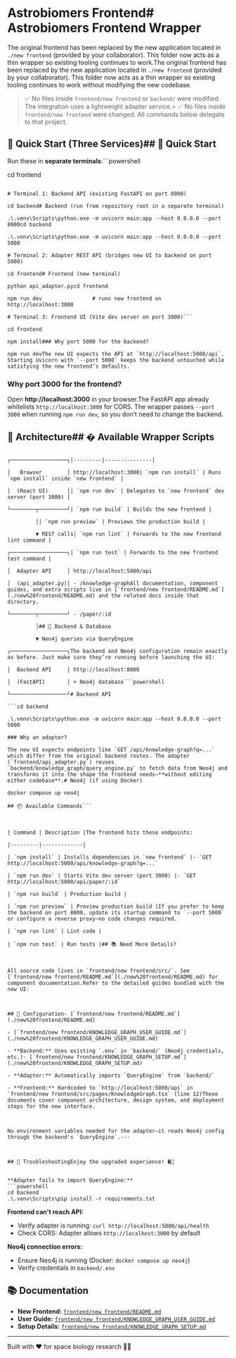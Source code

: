 # Astrobiomers Frontend# Astrobiomers Frontend Wrapper



The original frontend has been replaced by the new application located in `./new frontend` (provided by your collaborator). This folder now acts as a thin wrapper so existing tooling continues to work.The original frontend has been replaced by the new application located in `./new frontend` (provided by your collaborator). This folder now acts as a thin wrapper so existing tooling continues to work without modifying the new codebase.



> ✅ No files inside `frontend/new frontend` or `backend/` were modified. The integration uses a lightweight adapter service.> ✅ No files inside `frontend/new frontend` were changed. All commands below delegate to that project.



## 🚀 Quick Start (Three Services)## 🚀 Quick Start



Run these in **separate terminals**:```powershell

cd frontend

```powershellnpm run install            # installs dependencies inside "new frontend"

# Terminal 1: Backend API (existing FastAPI on port 8000)

cd backend# Backend (run from repository root in a separate terminal)

.\.venv\Scripts\python.exe -m uvicorn main:app --host 0.0.0.0 --port 8000cd backend

.\.venv\Scripts\python.exe -m uvicorn main:app --host 0.0.0.0 --port 5000

# Terminal 2: Adapter REST API (bridges new UI to backend on port 5000)

cd frontend# Frontend (new terminal)

python api_adapter.pycd frontend

npm run dev                # runs new frontend on http://localhost:3000

# Terminal 3: Frontend UI (Vite dev server on port 3000)```

cd frontend

npm install### Why port 5000 for the backend?

npm run devThe new UI expects the API at `http://localhost:5000/api`. Starting Uvicorn with `--port 5000` keeps the backend untouched while satisfying the new frontend’s defaults.

```

### Why port 3000 for the frontend?

Open **http://localhost:3000** in your browser.The FastAPI app already whitelists `http://localhost:3000` for CORS. The wrapper passes `--port 3000` when running `npm run dev`, so you don’t need to change the backend.



## 🔌 Architecture## � Available Wrapper Scripts



```| Command | What it does |

┌──────────────────┐|---------|---------------|

│   Browser        │ http://localhost:3000| `npm run install` | Runs `npm install` inside `new frontend` |

│  (React UI)      │| `npm run dev` | Delegates to `new frontend` dev server (port 3000) |

└────────┬─────────┘| `npm run build` | Builds the new frontend |

         │| `npm run preview` | Previews the production build |

         ▼ REST calls| `npm run lint` | Forwards to the new frontend lint command |

┌──────────────────┐| `npm run test` | Forwards to the new frontend test command |

│  Adapter API     │ http://localhost:5000/api

│  (api_adapter.py)│ - /knowledge-graphAll documentation, component guides, and extra scripts live in [`frontend/new frontend/README.md`](./new%20frontend/README.md) and the related docs inside that directory.

└────────┬─────────┘ - /paper/:id

         │## 🔌 Backend & Database

         ▼ Neo4j queries via QueryEngine

┌──────────────────┐The backend and Neo4j configuration remain exactly as before. Just make sure they’re running before launching the UI:

│  Backend API     │ http://localhost:8000

│  (FastAPI)       │ + Neo4j database```powershell

└──────────────────┘# Backend API

```cd backend

.\.venv\Scripts\python.exe -m uvicorn main:app --host 0.0.0.0 --port 5000

### Why an adapter?

The new UI expects endpoints like `GET /api/knowledge-graph?q=...` which differ from the original backend routes. The adapter (`frontend/api_adapter.py`) reuses `backend/knowledge_graph/query_engine.py` to fetch data from Neo4j and transforms it into the shape the frontend needs—**without editing either codebase**.# Neo4j (if using Docker)

docker compose up neo4j

## 📦 Available Commands```



| Command | Description |The frontend hits these endpoints:

|---------|-------------|

| `npm install` | Installs dependencies in `new frontend` |- `GET http://localhost:5000/api/knowledge-graph?q=...`

| `npm run dev` | Starts Vite dev server (port 3000) |- `GET http://localhost:5000/api/paper/:id`

| `npm run build` | Production build |

| `npm run preview` | Preview production build |If you prefer to keep the backend on port 8000, update its startup command to `--port 5000` or configure a reverse proxy—no code changes required.

| `npm run lint` | Lint code |

| `npm run test` | Run tests |## 📚 Need More Details?



All source code lives in `frontend/new frontend/src/`. See [`frontend/new frontend/README.md`](./new%20frontend/README.md) for component documentation.Refer to the detailed guides bundled with the new UI:



## 🔧 Configuration- [`frontend/new frontend/README.md`](./new%20frontend/README.md)

- [`frontend/new frontend/KNOWLEDGE_GRAPH_USER_GUIDE.md`](./new%20frontend/KNOWLEDGE_GRAPH_USER_GUIDE.md)

- **Backend:** Uses existing `.env` in `backend/` (Neo4j credentials, etc.)- [`frontend/new frontend/KNOWLEDGE_GRAPH_SETUP.md`](./new%20frontend/KNOWLEDGE_GRAPH_SETUP.md)

- **Adapter:** Automatically imports `QueryEngine` from `backend/`

- **Frontend:** Hardcoded to `http://localhost:5000/api` in `frontend/new frontend/src/pages/KnowledgeGraph.tsx` (line 12)These documents cover component architecture, design system, and deployment steps for the new interface.



No environment variables needed for the adapter—it reads Neo4j config through the backend's `QueryEngine`.---



## 🐛 TroubleshootingEnjoy the upgraded experience! �️🧬


**Adapter fails to import QueryEngine:**
```powershell
cd backend
.\.venv\Scripts\pip install -r requirements.txt
```

**Frontend can't reach API:**
- Verify adapter is running: `curl http://localhost:5000/api/health`
- Check CORS: Adapter allows `http://localhost:3000` by default

**Neo4j connection errors:**
- Ensure Neo4j is running (Docker: `docker compose up neo4j`)
- Verify credentials in `backend/.env`

## 📚 Documentation

- **New Frontend:** [`frontend/new frontend/README.md`](./new%20frontend/README.md)
- **User Guide:** [`frontend/new frontend/KNOWLEDGE_GRAPH_USER_GUIDE.md`](./new%20frontend/KNOWLEDGE_GRAPH_USER_GUIDE.md)
- **Setup Details:** [`frontend/new frontend/KNOWLEDGE_GRAPH_SETUP.md`](./new%20frontend/KNOWLEDGE_GRAPH_SETUP.md)

---

Built with ❤️ for space biology research 🚀🌌
